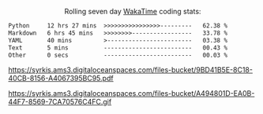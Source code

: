<p align="center">Rolling seven day <a href="https://wakatime.com/@syrkis"/>WakaTime</a> coding stats:</p>
<!--START_SECTION:waka-->

```txt
Python     12 hrs 27 mins  >>>>>>>>>>>>>>>>---------   62.38 %
Markdown   6 hrs 45 mins   >>>>>>>>-----------------   33.78 %
YAML       40 mins         >------------------------   03.38 %
Text       5 mins          -------------------------   00.43 %
Other      0 secs          -------------------------   00.03 %
```

<!--END_SECTION:waka-->



https://syrkis.ams3.digitaloceanspaces.com/files-bucket/9BD41B5E-8C18-40CB-8156-A4067395BC95.pdf


https://syrkis.ams3.digitaloceanspaces.com/files-bucket/A494801D-EA0B-44F7-8569-7CA70576C4FC.gif
